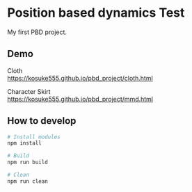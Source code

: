 Position based dynamics Test
================

My first PBD project.

## Demo ##
Cloth  
https://kosuke555.github.io/pbd_project/cloth.html

Character Skirt  
https://kosuke555.github.io/pbd_project/mmd.html

## How to develop ##

```bash
# Install modules
npm install

# Build
npm run build

# Clean
npm run clean
```
